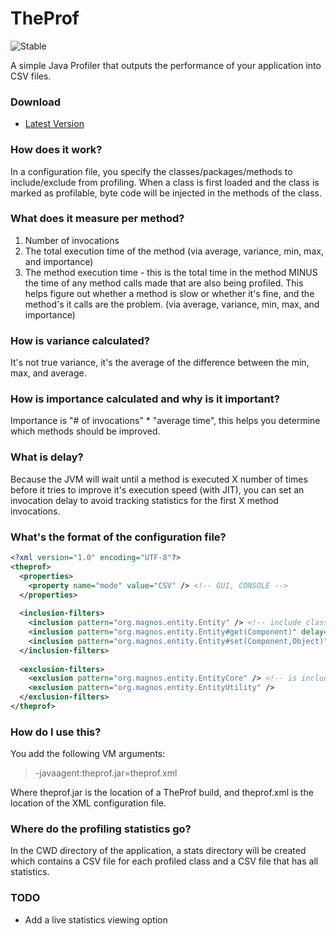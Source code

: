 TheProf
=======

![Stable](http://i4.photobucket.com/albums/y123/Freaklotr4/stage_stable.png)

A simple Java Profiler that outputs the performance of your application into CSV files.

### Download

* [Latest Version](http://gh.magnos.org/?r=https://github.com/ClickerMonkey/TheProf/raw/master/build/theprof.jar)

### How does it work?

In a configuration file, you specify the classes/packages/methods to include/exclude from profiling. When a class is first loaded
and the class is marked as profilable, byte code will be injected in the methods of the class.

### What does it measure per method?

1. Number of invocations
2. The total execution time of the method (via average, variance, min, max, and importance)
3. The method execution time - this is the total time in the method MINUS the time of any method calls made that are also being profiled. This helps figure out whether a method is slow or whether it's fine, and the method's it calls are the problem.  (via average, variance, min, max, and importance)

### How is variance calculated?

It's not true variance, it's the average of the difference between the min, max, and average.

### How is importance calculated and why is it important?

Importance is "# of invocations" * "average time", this helps you determine which methods should be improved.

### What is delay?

Because the JVM will wait until a method is executed X number of times before it tries to improve it's execution speed (with JIT), you can set an invocation delay to avoid tracking statistics for the first X method invocations.

### What's the format of the configuration file?

```xml
<?xml version="1.0" encoding="UTF-8"?>
<theprof>
  <properties>
    <property name="mode" value="CSV" /> <!-- GUI, CONSOLE -->
  </properties>
   	
  <inclusion-filters>
    <inclusion pattern="org.magnos.entity.Entity" /> <!-- include class to include methods -->
    <inclusion pattern="org.magnos.entity.Entity#get(Component)" delay="100000" /> <!-- set delay -->
    <inclusion pattern="org.magnos.entity.Entity#set(Component,Object)" delay="9000" />
  </inclusion-filters>
  	
  <exclusion-filters>
    <exclusion pattern="org.magnos.entity.EntityCore" /> <!-- is included based on first pattern, but we want' to ignore it -->
    <exclusion pattern="org.magnos.entity.EntityUtility" />
  </exclusion-filters>
</theprof>
```

### How do I use this?

You add the following VM arguments:
> -javaagent:theprof.jar=theprof.xml

Where theprof.jar is the location of a TheProf build, and theprof.xml is the location of the XML configuration file.

### Where do the profiling statistics go?

In the CWD directory of the application, a stats directory will be created which contains a CSV file for each profiled class and a CSV file that has all statistics.

### TODO

* Add a live statistics viewing option
